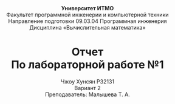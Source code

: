 <center><b>Университет ИТМО</b></center>
<center>Факультет программной инженерии и компьютерной техники
Направление подготовки 09.03.04 Программная инженерия
Дисциплина «Вычислительная математика»
</center>
<center></center>





<center> <h1>Отчет <br> По лабораторной работе №1</h1></center>



<center>Чжоу Хунсян P32131</center>
<center>Вариант 2</center>

<center>Преподаватель: Малышева Т. А.</center>


